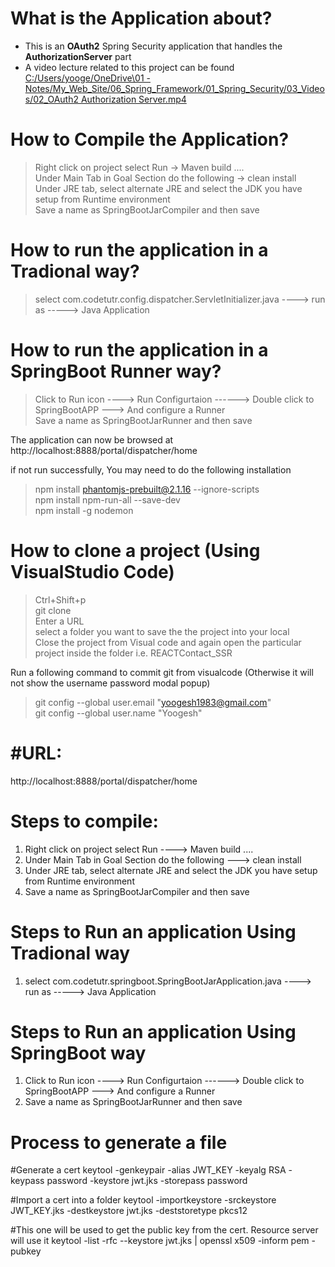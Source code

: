 # What is the Application about? </br>
- This is an <b>OAuth2</b> Spring Security application that handles the <b>AuthorizationServer</b> part
- A video lecture related to this project can be found <a href="">C:/Users/yooge/OneDrive\01 - Notes/My_Web_Site/06_Spring_Framework/01_Spring_Security/03_Videos/02_OAuth2 Authorization Server.mp4</a></br>

# How to Compile the Application? </br>
> Right click on project select Run -> Maven build .... </br>
> Under Main Tab in Goal Section do the following -> clean install </br>
> Under JRE tab, select alternate JRE and select the JDK you have setup from Runtime environment </br>
> Save a name as SpringBootJarCompiler and then save </br>

# How to run the application in a Tradional way? </br>
> select com.codetutr.config.dispatcher.ServletInitializer.java ----> run as -----> Java Application </br>

# How to run the application in a SpringBoot Runner way? </br>
> Click to Run icon ----> Run Configurtaion ------> Double click to SpringBootAPP ---> And configure a Runner </br>
> Save a name as SpringBootJarRunner and then save </br>

The application can now be browsed at http://localhost:8888/portal/dispatcher/home </br>

if not run successfully, You may need to do the following installation</br>

> npm install phantomjs-prebuilt@2.1.16 --ignore-scripts </br>
> npm install npm-run-all --save-dev </br>
> npm install -g nodemon </br>

# How to clone a project (Using VisualStudio Code) </br>
> Ctrl+Shift+p </br>
> git clone </br>
> Enter a URL </br>
> select a folder you want to save the the project into your local</br>
> Close the project from Visual code and again open the particular project inside the folder i.e. REACTContact_SSR </br>

Run a following command to commit git from visualcode (Otherwise it will not show the username password modal popup) </br>
> git config --global user.email "yoogesh1983@gmail.com" </br>
> git config --global user.name "Yoogesh"</br>








#URL: 
======
http://localhost:8888/portal/dispatcher/home

Steps to compile:
=================

1) Right click on project select Run ----> Maven build .... 
2) Under Main Tab in Goal Section do the following ---> clean install
3) Under JRE tab, select alternate JRE and select the JDK you have setup from Runtime environment
4) Save a name as SpringBootJarCompiler and then save


Steps to Run an application Using Tradional way
===============================================

1) select com.codetutr.springboot.SpringBootJarApplication.java ----> run as -----> Java Application 


Steps to Run an application Using SpringBoot way
===============================================

1) Click to Run icon ----> Run Configurtaion ------> Double click to SpringBootAPP ---> And configure a Runner 
2) Save a name as SpringBootJarRunner and then save

Process to generate a file
==========================
#Generate a cert
keytool -genkeypair -alias JWT_KEY -keyalg RSA -keypass password -keystore jwt.jks -storepass password

#Import a cert into a folder
keytool -importkeystore -srckeystore JWT_KEY.jks -destkeystore jwt.jks -deststoretype pkcs12

#This one will be used to get the public key from the cert. Resource server will use it
keytool -list -rfc --keystore jwt.jks | openssl x509 -inform pem -pubkey








